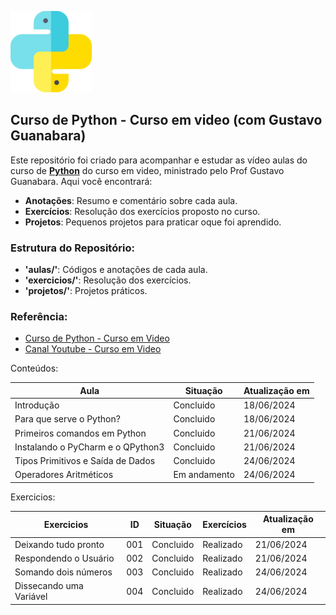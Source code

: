 ![image](img/python.png)

##  Curso de Python - Curso em video (com Gustavo Guanabara)

Este repositório foi criado para acompanhar e estudar as vídeo aulas do curso de [**Python**](https://www.cursoemvideo.com/curso/python-3-mundo-1/) do curso em video, ministrado pelo Prof Gustavo Guanabara. Aqui você encontrará:

- **Anotações**: Resumo e comentário sobre cada aula.
- **Exercícios**: Resolução dos exercícios proposto no curso.
- **Projetos**: Pequenos projetos para praticar oque foi aprendido.

### Estrutura do Repositório: 

- **'aulas/'**: Códigos e anotações de cada aula.
- **'exercicios/'**: Resolução dos exercícios.
- **'projetos/'**: Projetos práticos.

### Referência: 
- [Curso de Python - Curso em Video](https://www.cursoemvideo.com/)
- [Canal Youtube - Curso em Video](https://www.youtube.com/c/CursoemV%C3%ADdeo)

Conteúdos:

| Aula                                     | Situação      | Atualização em  |
|------------------------------------------|---------------|-----------------|
| Introdução                               | Concluido     | 18/06/2024      |
| Para que serve o Python?                 | Concluido     | 18/06/2024      |
| Primeiros comandos em Python             | Concluido     | 21/06/2024      |
| Instalando o PyCharm e o QPython3        | Concluido     | 21/06/2024      |
| Tipos Primitivos e Saída de Dados        | Concluido     | 24/06/2024      |
| Operadores Aritméticos                   | Em andamento  | 24/06/2024      |


Exercicios:

| Exercicios                 | ID  | Situação    | Exercícios   | Atualização em  |
|----------------------------|-----|-------------|--------------|-----------------|
| Deixando tudo pronto       | 001 | Concluido   | Realizado    | 21/06/2024      |
| Respondendo o Usuário      | 002 | Concluido   | Realizado    | 21/06/2024      |
| Somando dois números       | 003 | Concluido   | Realizado    | 24/06/2024      |
| Dissecando uma Variável    | 004 | Concluido   | Realizado    | 24/06/2024      |